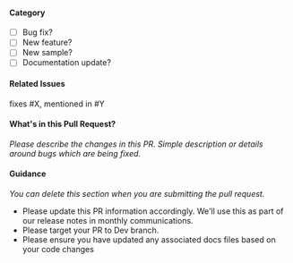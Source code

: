 #### Category
- [ ] Bug fix?
- [ ] New feature?
- [ ] New sample?
- [ ] Documentation update?

#### Related Issues

fixes #X, mentioned in #Y

#### What's in this Pull Request?

*Please describe the changes in this PR. Simple description or details around bugs which are being fixed.*

#### Guidance
*You can delete this section when you are submitting the pull request.* 
* Please update this PR information accordingly. We'll use this as part of our release notes in monthly communications.
* Please target your PR to Dev branch.
* Please ensure you have updated any associated docs files based on your code changes

